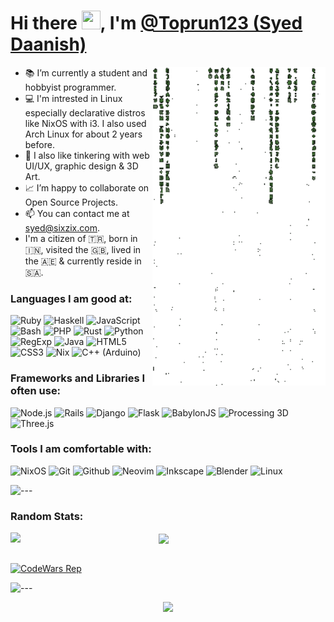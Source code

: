 # Hi there <img src="https://raw.githubusercontent.com/iampavangandhi/iampavangandhi/master/gifs/Hi.gif" height="30px" width="30px">, I'm [@Toprun123 (Syed Daanish)](https://sixzix.com)

<img align="right" height="510" src="./src/cmatrix.gif">

- 📚 I’m currently a student and hobbyist programmer.
- 💻 I'm intrested in Linux especially declarative distros like NixOS with i3. I also used Arch Linux for about 2 years before.
- 🎨 I also like tinkering with web UI/UX, graphic design & 3D Art.
- 📈 I’m happy to collaborate on Open Source Projects.
- 📫 You can contact me at [syed@sixzix.com](mailto:syed@sixzix.com).
- I'm a citizen of 🇹🇷, born in 🇮🇳, visited the 🇬🇧, lived in the 🇦🇪 & currently reside in 🇸🇦.

### Languages I am good at:
![Ruby](https://img.shields.io/badge/Ruby-E10531?style=for-the-badge&logo=ruby&logoColor=white) ![Haskell](https://img.shields.io/badge/Haskell-A020F0?style=for-the-badge&logo=haskell&logoColor=white) ![JavaScript](https://img.shields.io/badge/JavaScript-F7DF1E?style=for-the-badge&logo=javascript&logoColor=black) ![Bash](https://img.shields.io/badge/Bash-121011?style=for-the-badge&logo=gnu-bash&logoColor=white) ![PHP](https://img.shields.io/badge/PHP-777BB4?style=for-the-badge&logo=php&logoColor=white) ![Rust](https://img.shields.io/badge/rust-f74c00?style=for-the-badge&logo=rust&logoColor=white) ![Python](https://img.shields.io/badge/Python-3776AB?style=for-the-badge&logo=python&logoColor=white) ![RegExp](https://img.shields.io/badge/.*%20RegExp-FFF?style=for-the-badge) ![Java](https://img.shields.io/badge/Java-ED8B00?style=for-the-badge&logo=openjdk&logoColor=white) ![HTML5](https://img.shields.io/badge/HTML5-E34F26?style=for-the-badge&logo=html5&logoColor=white) ![CSS3](https://img.shields.io/badge/CSS3-1572B6?style=for-the-badge&logo=css3&logoColor=white) ![Nix](https://img.shields.io/badge/Nix-CF9FFF?style=for-the-badge&logo=nixos&logoColor=black) ![C++ (Arduino)](https://img.shields.io/badge/C++%20(Arduino)-96D9D9?style=for-the-badge&logo=cplusplus&logoColor=black)

### Frameworks and Libraries I often use:
![Node.js](https://img.shields.io/badge/Node.js-43853D?style=for-the-badge&logo=node.js&logoColor=white) ![Rails](https://img.shields.io/badge/Rails-cc0000?style=for-the-badge&logo=ruby-on-rails&logoColor=white) ![Django](https://img.shields.io/badge/Django-103e2e?style=for-the-badge&logo=django&logoColor=white) ![Flask](https://img.shields.io/badge/Flask-000000?style=for-the-badge&logo=flask&logoColor=white) ![BabylonJS](https://img.shields.io/badge/BabylonJS-BB464B?style=for-the-badge&logo=babylondotjs&logoColor=white) ![Processing 3D](https://img.shields.io/badge/Processing%203D-006699?style=for-the-badge&logo=processingfoundation&logoColor=white) ![Three.js](https://img.shields.io/badge/Three.js-222222?style=for-the-badge&logo=threedotjs&logoColor=white)

### Tools I am comfortable with:
![NixOS](https://img.shields.io/badge/NixOS-CF9FFF?style=for-the-badge&logo=nixos&logoColor=black) ![Git](https://img.shields.io/badge/Git-F05032?style=for-the-badge&logo=git&logoColor=white) ![Github](https://img.shields.io/badge/GitHub-100000?style=for-the-badge&logo=github&logoColor=white) ![Neovim](https://img.shields.io/badge/Neovim-43853D?style=for-the-badge&logo=neovim&logoColor=white) ![Inkscape](https://img.shields.io/badge/Inkscape-222222?style=for-the-badge&logo=inkscape) ![Blender](https://img.shields.io/badge/Blender-E87D0D?style=for-the-badge&logo=blender&logoColor=white) ![Linux](https://img.shields.io/badge/linux-F7DF1E?style=for-the-badge&logo=linux&logoColor=black)

![---](https://raw.githubusercontent.com/andreasbm/readme/master/assets/lines/colored.png)

### Random Stats:
<picture>
  <source
    srcset="https://github-readme-stats.vercel.app/api/top-langs/?username=Toprun123&langs_count=8&layout=compact&theme=radical&show_icons=true&hide_title=true&size_weight=0.4&count_weight=0.6&bg_color=00000000"
    media="(prefers-color-scheme: dark)"
  />
  <source
    srcset="https://github-readme-stats.vercel.app/api/top-langs/?username=Toprun123&langs_count=8&layout=compact&show_icons=true&hide_title=true&size_weight=0.4&count_weight=0.6"
    media="(prefers-color-scheme: light), (prefers-color-scheme: no-preference)"
  />
  <img align="left" width="47%" src="https://github-readme-stats.vercel.app/api/top-langs/?username=Toprun123&langs_count=8&layout=compact&show_icons=true&hide_title=true&size_weight=0.4&count_weight=0.6" />
</picture>
<picture>
  <source
    srcset="https://github-readme-stats.vercel.app/api?username=Toprun123&include_all_commits=true&count_private=true&show_icons=true&line_height=20&theme=radical&bg_color=00000000&hide=stars"
    media="(prefers-color-scheme: dark)"
  />
  <source
    srcset="https://github-readme-stats.vercel.app/api?username=Toprun123&include_all_commits=true&count_private=true&show_icons=true&line_height=20&hide=stars"
    media="(prefers-color-scheme: light), (prefers-color-scheme: no-preference)"
  />
  <img align="center" width="47%" src="https://github-readme-stats.vercel.app/api?username=Toprun123&include_all_commits=true&count_private=true&show_icons=true&line_height=20&hide=stars" />
</picture>
<br>
<br>

[![CodeWars Rep](https://www.codewars.com/users/Chaotic_AUR/badges/large)](https://www.codewars.com/users/Chaotic_AUR)
<br>

![---](https://raw.githubusercontent.com/andreasbm/readme/master/assets/lines/colored.png)
<br>
<p align="center">
<a href="https://holopin.io/@Toprun123"><img height="250px" src="https://holopin.me/toprun123"></a>
</p>
